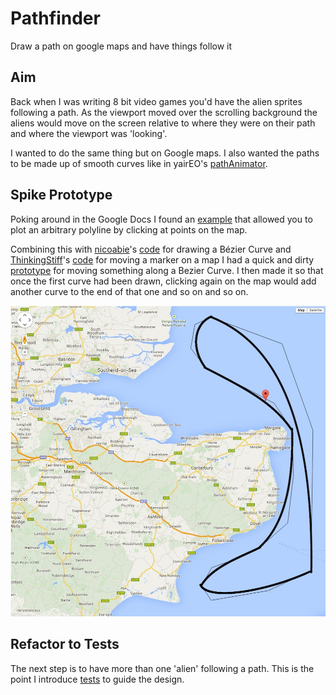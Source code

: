 # Pathfinder

Draw a path on google maps and have things follow it

## Aim

Back when I was writing 8 bit video games you'd have the alien sprites following a path.
As the viewport moved over the scrolling background the aliens would move on the screen
relative to where they were on their path and where the viewport was 'looking'.

I wanted to do the same thing but on Google maps.  I also wanted the paths to be made up
of smooth curves like in yairEO's [pathAnimator](https://github.com/yairEO/pathAnimator).

## Spike Prototype

Poking around in the Google Docs I found an [example](https://developers.google.com/maps/documentation/javascript/examples/polyline-complex) that allowed you to plot an arbitrary polyline by clicking at points on the map.

Combining this with [nicoabie](http://stackoverflow.com/users/1461421/nicoabie)'s [code](http://stackoverflow.com/a/14776341/1064619) for drawing a Bézier Curve and [ThinkingStiff](http://stackoverflow.com/users/918414/thinkingstiff)'s [code](http://stackoverflow.com/questions/8024784/how-to-move-marker-in-google-maps-api) for moving a marker on a map I had a quick and dirty [prototype](spike/index.html) for moving something along a Bezier Curve.  I then made it so that once the first curve had been drawn, clicking again on the map would add another curve to the end of that one and so on and so on.

![image](spike/prototype.jpg)

## Refactor to Tests

The next step is to have more than one 'alien' following a path.  This is the point I introduce [tests](test) to guide the design.

